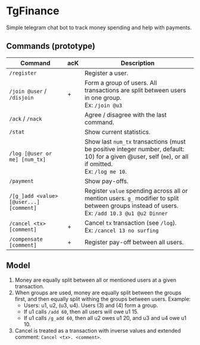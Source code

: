 # TgFinance

Simple telegram chat bot to track money spending and help with payments.

## Commands (prototype)

Command                                 | acK | Description
--------------------------------------- | --- | ------------
`/register`                             |     | Register a user.
`/join @user` / `/disjoin`              |  +  | Form a group of users. All transactions are split between users in one group. <br> Ex: `/join @u3`
`/ack` / `/nack`                        |     | Agree / disagree with the last command.
`/stat`                                 |     | Show current statistics.
`/log [@user or me] [num_tx]`           |     | Show last `num_tx` transactions (must be positive integer number, default: 10) for a given @user, self (`me`), or all if omitted. <br> Ex: `/log me 10`.
`/payment`                              |     | Show pay-offs.
`/[g_]add <value> [@user...] [comment]` |     | Register `value` spending across all or mention users. `g_` modifier to split between groups instead of users. <br> Ex: `/add 10.3 @u1 @u2 Dinner`
`/cancel <tx> [comment]`                |  +  | Cancel `tx` transaction (see `/log`). <br> Ex: `/cancel 13 no surfing`
`/compensate [comment]`                 |  +  | Register pay-off between all users.

## Model

1. Money are equally split between all or mentioned users at a given transaction.
2. When groups are used, money are equally split between the groups first,
   and then equally split withing the groups between users. Example:
   - Users: u1, u2, (u3, u4). Users (3) and (4) form a group.
   - If u1 calls `/add 60`, then all users will owe u1 15.
   - If u1 calls `/g_add 60`, then all u2 owes u1 20, and u3 and u4 owe u1 10.
3. Cancel is treated as a transaction with inverse values and extended comment:
   `Cancel <tx>. <comment>`.
